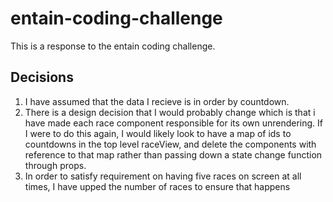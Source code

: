 # entain-coding-challenge

This is a response to the entain coding challenge.

## Decisions

1. I have assumed that the data I recieve is in order by countdown.
2. There is a design decision that I would probably change which is that i have made each race component responsible for its own unrendering. If I were to do this again, I would likely look to have a map of ids to countdowns in the top level raceView, and delete the components with reference to that map rather than passing down a state change function through props.
3. In order to satisfy requirement on having five races on screen at all times, I have upped the number of races to ensure that happens
